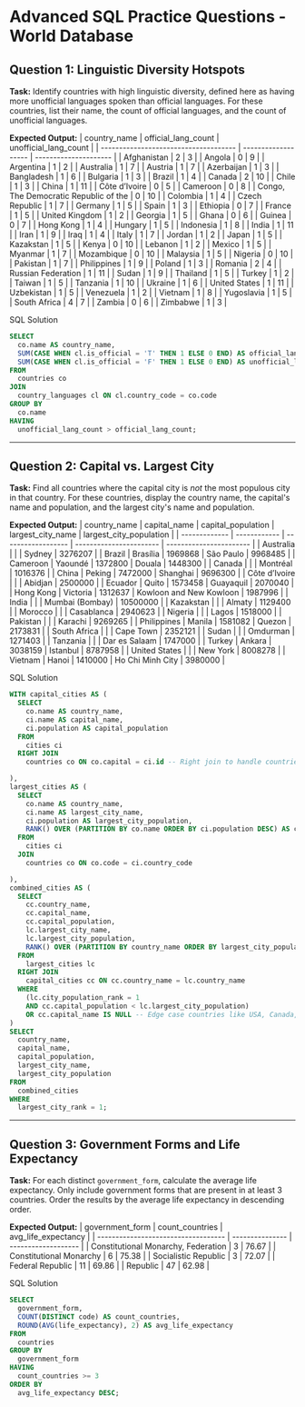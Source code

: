 # Advanced SQL Practice Questions - World Database

## Question 1: Linguistic Diversity Hotspots

**Task:** Identify countries with high linguistic diversity, defined here as having more unofficial languages spoken than official languages. For these countries, list their name, the count of official languages, and the count of unofficial languages.

**Expected Output:**
| country_name                          | official_lang_count | unofficial_lang_count |
| ------------------------------------- | ------------------- | --------------------- |
| Afghanistan                           | 2                   | 3                     |
| Angola                                | 0                   | 9                     |
| Argentina                             | 1                   | 2                     |
| Australia                             | 1                   | 7                     |
| Austria                               | 1                   | 7                     |
| Azerbaijan                            | 1                   | 3                     |
| Bangladesh                            | 1                   | 6                     |
| Bulgaria                              | 1                   | 3                     |
| Brazil                                | 1                   | 4                     |
| Canada                                | 2                   | 10                    |
| Chile                                 | 1                   | 3                     |
| China                                 | 1                   | 11                    |
| Côte d’Ivoire                         | 0                   | 5                     |
| Cameroon                              | 0                   | 8                     |
| Congo, The Democratic Republic of the | 0                   | 10                    |
| Colombia                              | 1                   | 4                     |
| Czech Republic                        | 1                   | 7                     |
| Germany                               | 1                   | 5                     |
| Spain                                 | 1                   | 3                     |
| Ethiopia                              | 0                   | 7                     |
| France                                | 1                   | 5                     |
| United Kingdom                        | 1                   | 2                     |
| Georgia                               | 1                   | 5                     |
| Ghana                                 | 0                   | 6                     |
| Guinea                                | 0                   | 7                     |
| Hong Kong                             | 1                   | 4                     |
| Hungary                               | 1                   | 5                     |
| Indonesia                             | 1                   | 8                     |
| India                                 | 1                   | 11                    |
| Iran                                  | 1                   | 9                     |
| Iraq                                  | 1                   | 4                     |
| Italy                                 | 1                   | 7                     |
| Jordan                                | 1                   | 2                     |
| Japan                                 | 1                   | 5                     |
| Kazakstan                             | 1                   | 5                     |
| Kenya                                 | 0                   | 10                    |
| Lebanon                               | 1                   | 2                     |
| Mexico                                | 1                   | 5                     |
| Myanmar                               | 1                   | 7                     |
| Mozambique                            | 0                   | 10                    |
| Malaysia                              | 1                   | 5                     |
| Nigeria                               | 0                   | 10                    |
| Pakistan                              | 1                   | 7                     |
| Philippines                           | 1                   | 9                     |
| Poland                                | 1                   | 3                     |
| Romania                               | 2                   | 4                     |
| Russian Federation                    | 1                   | 11                    |
| Sudan                                 | 1                   | 9                     |
| Thailand                              | 1                   | 5                     |
| Turkey                                | 1                   | 2                     |
| Taiwan                                | 1                   | 5                     |
| Tanzania                              | 1                   | 10                    |
| Ukraine                               | 1                   | 6                     |
| United States                         | 1                   | 11                    |
| Uzbekistan                            | 1                   | 5                     |
| Venezuela                             | 1                   | 2                     |
| Vietnam                               | 1                   | 8                     |
| Yugoslavia                            | 1                   | 5                     |
| South Africa                          | 4                   | 7                     |
| Zambia                                | 0                   | 6                     |
| Zimbabwe                              | 1                   | 3                     |

SQL Solution
```sql
SELECT
  co.name AS country_name,
  SUM(CASE WHEN cl.is_official = 'T' THEN 1 ELSE 0 END) AS official_lang_count,
  SUM(CASE WHEN cl.is_official = 'F' THEN 1 ELSE 0 END) AS unofficial_lang_count
FROM
  countries co
JOIN
  country_languages cl ON cl.country_code = co.code
GROUP BY
  co.name
HAVING
  unofficial_lang_count > official_lang_count;
```
---

## Question 2: Capital vs. Largest City

**Task:** Find all countries where the capital city is *not* the most populous city in that country. For these countries, display the country name, the capital's name and population, and the largest city's name and population.

**Expected Output:**
| country_name  | capital_name | capital_population | largest_city_name       | largest_city_population |
| ------------- | ------------ | ------------------ | ----------------------- | ----------------------- |
| Australia     |              |                    | Sydney                  | 3276207                 |
| Brazil        | Brasília     | 1969868            | São Paulo               | 9968485                 |
| Cameroon      | Yaoundé      | 1372800            | Douala                  | 1448300                 |
| Canada        |              |                    | Montréal                | 1016376                 |
| China         | Peking       | 7472000            | Shanghai                | 9696300                 |
| Côte d’Ivoire |              |                    | Abidjan                 | 2500000                 |
| Ecuador       | Quito        | 1573458            | Guayaquil               | 2070040                 |
| Hong Kong     | Victoria     | 1312637            | Kowloon and New Kowloon | 1987996                 |
| India         |              |                    | Mumbai (Bombay)         | 10500000                |
| Kazakstan     |              |                    | Almaty                  | 1129400                 |
| Morocco       |              |                    | Casablanca              | 2940623                 |
| Nigeria       |              |                    | Lagos                   | 1518000                 |
| Pakistan      |              |                    | Karachi                 | 9269265                 |
| Philippines   | Manila       | 1581082            | Quezon                  | 2173831                 |
| South Africa  |              |                    | Cape Town               | 2352121                 |
| Sudan         |              |                    | Omdurman                | 1271403                 |
| Tanzania      |              |                    | Dar es Salaam           | 1747000                 |
| Turkey        | Ankara       | 3038159            | Istanbul                | 8787958                 |
| United States |              |                    | New York                | 8008278                 |
| Vietnam       | Hanoi        | 1410000            | Ho Chi Minh City        | 3980000                 |


SQL Solution
```sql
WITH capital_cities AS (
  SELECT
    co.name AS country_name,
    ci.name AS capital_name,
    ci.population AS capital_population
  FROM
    cities ci
  RIGHT JOIN
    countries co ON co.capital = ci.id -- Right join to handle countries with no corresponding capital city

),
largest_cities AS (
  SELECT
    co.name AS country_name,
    ci.name AS largest_city_name,
    ci.population AS largest_city_population,
    RANK() OVER (PARTITION BY co.name ORDER BY ci.population DESC) AS city_population_rank
  FROM
    cities ci
  JOIN
    countries co ON co.code = ci.country_code

),
combined_cities AS (
  SELECT
    cc.country_name,
    cc.capital_name,
    cc.capital_population,
    lc.largest_city_name,
    lc.largest_city_population,
    RANK() OVER (PARTITION BY country_name ORDER BY largest_city_population DESC) AS largest_city_rank
  FROM
    largest_cities lc
  RIGHT JOIN
    capital_cities cc ON cc.country_name = lc.country_name
  WHERE
    (lc.city_population_rank = 1
    AND cc.capital_population < lc.largest_city_population)
    OR cc.capital_name IS NULL -- Edge case countries like USA, Canada, etc where there is no capital city
)
SELECT
  country_name,
  capital_name,
  capital_population,
  largest_city_name,
  largest_city_population
FROM
  combined_cities
WHERE
  largest_city_rank = 1;
```
---

## Question 3: Government Forms and Life Expectancy

**Task:** For each distinct `government_form`, calculate the average life expectancy. Only include government forms that are present in at least 3 countries. Order the results by the average life expectancy in descending order.

**Expected Output:**
| government_form                     | count_countries | avg_life_expectancy |
| ----------------------------------- | --------------- | ------------------- |
| Constitutional Monarchy, Federation | 3               | 76.67               |
| Constitutional Monarchy             | 6               | 75.38               |
| Socialistic Republic                | 3               | 72.07               |
| Federal Republic                    | 11              | 69.86               |
| Republic                            | 47              | 62.98               |

SQL Solution
```sql
SELECT
  government_form,
  COUNT(DISTINCT code) AS count_countries,
  ROUND(AVG(life_expectancy), 2) AS avg_life_expectancy
FROM
  countries
GROUP BY
  government_form
HAVING
  count_countries >= 3
ORDER BY
  avg_life_expectancy DESC;
```
